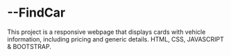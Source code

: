 # --FindCar
This project is a responsive webpage that displays cards with vehicle information, including pricing and generic details. HTML, CSS, JAVASCRIPT &amp; BOOTSTRAP.
